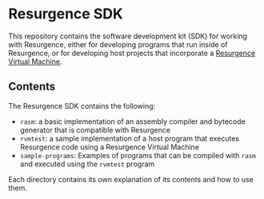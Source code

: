 # Resurgence SDK
This repository contains the software development kit (SDK) for working with
Resurgence, either for developing programs that run inside of Resurgence, or
for developing host projects that incorporate a
[Resurgence Virtual Machine](https://github.com/Resurgence-VM-Development/Resurgence).

## Contents
The Resurgence SDK contains the following:
- `rasm`: a basic implementation of an assembly compiler and bytecode generator
  that is compatible with Resurgence
- `rvmtest`: a sample implementation of a host program that executes Resurgence
  code using a Resurgence Virtual Machine
- `sample-programs`: Examples of programs that can be compiled with `rasm` and
  executed using the `rvmtest` program

Each directory contains its own explanation of its contents and how to use
them.
